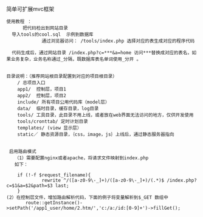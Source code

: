 简单可扩展mvc框架


    使用教程 ： 
          把代码检出到网站目录
	  导入tools的cool.sql  示例到数据库
                 通过浏览器访问： /tools/index.php 选择对应的表生成对应的程序代码
       
	  代码生成后，通过网站目录 /index.php?c=***&a=home 访问***替换成对应的表名，如果业务复杂，业务名称通过_分隔，既数据库表名单词使用_分开 。


    目录说明：（推荐网站根目录配置到对应的项目根目录）
	    / 总项目入口
		app1/  控制层，项目1 
		app2/  控制层，项目2	
		include/ 所有项目公用代码库（model层）
		data/  临时目录，缓存目录，log目录
		tools/ 工具目录，此目录不用上线，或者放在web界面无法访问的地方，仅供开发使用 
		tools/cronttab/ 定时计划目录
		templates/ (view 显示层）
		static／ 静态资源目录，｛css，image，js｝上线后，通过静态服务器指向
       	

     启用路由模式
       （1）需要配置nginx或者apache，将请求文件映射到index.php
       如下：
       
        if (!-f $request_filename){
                 rewrite ^/([a-z0-9\-_]+)/([a-z0-9\-_]+)/(.*)$ /index.php?c=$1&a=$2&path=$3 last;
        }
	(2）在控制层文件，增加路由解析代码，下面的例子将变量解析到$_GET 数组中
	       route::getInstance()->setPath('/app1_user/home/2.htm/','c:/a:/id:[0-9]+')->fillGet();
	

